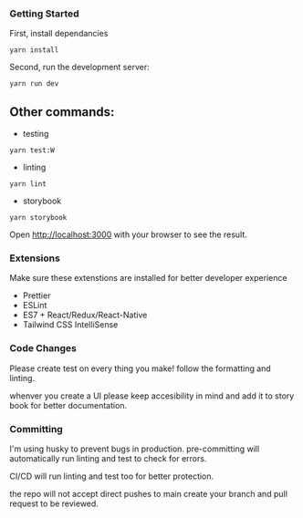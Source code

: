 ### Getting Started

First, install dependancies

```
yarn install
```

Second, run the development server:

```
yarn run dev
```

## Other commands:

- testing

```
yarn test:W
```

- linting

```
yarn lint
```

- storybook

```
yarn storybook
```

Open [http://localhost:3000](http://localhost:3000) with your browser to see the result.

### Extensions

Make sure these extenstions are installed for better developer experience

- Prettier
- ESLint
- ES7 + React/Redux/React-Native
- Tailwind CSS IntelliSense

### Code Changes

Please create test on every thing you make! follow the formatting and linting.

whenver you create a UI please keep accesibility in mind and add it to story book for better documentation.

### Committing

I'm using husky to prevent bugs in production.
pre-committing will automatically run linting and test to check for errors.

CI/CD will run linting and test too for better protection.

the repo will not accept direct pushes to main create your branch and pull request to be reviewed.
